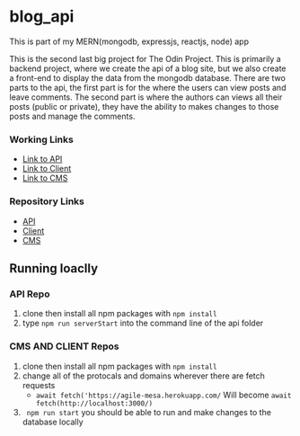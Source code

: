 # blog_api
This is part of my MERN(mongodb, expressjs, reactjs, node) app

This is the second last big project for The Odin Project.
This is primarily a backend project, where we create the api of a blog site, but we also create a front-end to display the data from the mongodb database. There are two parts to the api, the first part is for the where the users can view posts and leave comments. The second part is where the authors can views all their posts (public or private), they have the ability to makes changes to those posts and manage the comments. 

### Working Links

- [Link to API](https://agile-mesa-41864.herokuapp.com/)
- [Link to Client](https://blog-client-brandhawa.netlify.app/)
- [Link to CMS](https://blog-cms-brandhawa.netlify.app/)

### Repository Links 
- [API](https://github.com/brandhawa99/blog_api)
- [Client](https://github.com/brandhawa99/blog_client)
- [CMS](https://github.com/brandhawa99/blog_cms) 

## Running loaclly 
### API Repo 
1. clone then install all npm packages with ```npm install```
2. type  ``` npm run serverStart ``` into the command line of the api folder
### CMS AND CLIENT Repos
1. clone then install all npm packages with ```npm install```
2. change all of the protocals and domains wherever there are fetch requests
    - ```await fetch('https://agile-mesa.herokuapp.com/``` Will become ```await fetch(http://localhost:3000/)```
3. ``` npm run start``` you should be able to run and make changes to the database locally
